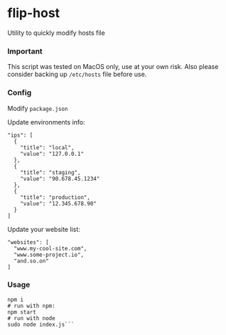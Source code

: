 # flip-host
Utility to quickly modify hosts file

### Important
This script was tested on MacOS only, use at your own risk. 
Also please consider backing up `/etc/hosts` file before use.

### Config
Modify `package.json`

Update environments info:
```
"ips": [
  {
    "title": "local",
    "value": "127.0.0.1"
  },
  {
    "title": "staging",
    "value": "90.678.45.1234"
  },
  {
    "title": "production",
    "value": "12.345.678.90"
  }
]
```

Update your website list:
```
"websites": [
  "www.my-cool-site.com",
  "www.some-project.io",
  "and.so.on"
]
```

### Usage
```# install deps
npm i
# run with npm:
npm start
# run with node
sudo node index.js```
